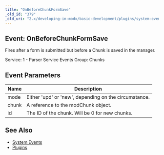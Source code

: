 ```yaml
---
title: "OnBeforeChunkFormSave"
_old_id: "379"
_old_uri: "2.x/developing-in-modx/basic-development/plugins/system-events/onbeforechunkformsave"
---
```


## Event: OnBeforeChunkFormSave

Fires after a form is submitted but before a Chunk is saved in the manager.

Service: 1 - Parser Service Events 
Group: Chunks

## Event Parameters

| Name  | Description                                           |
| ----- | ----------------------------------------------------- |
| mode  | Either 'upd' or 'new', depending on the circumstance. |
| chunk | A reference to the modChunk object.                   |
| id    | The ID of the chunk. Will be 0 for new chunks.        |

## See Also

- [System Events](extending-modx/plugins/system-events "System Events")
- [Plugins](extending-modx/plugins "Plugins")